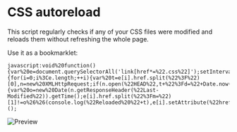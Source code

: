 # CSS autoreload

This script regularly checks if any of your CSS files were modified and reloads them without refreshing the whole page.

Use it as a bookmarklet:

```
javascript:void%20function(){var%20e=document.querySelectorAll('link[href*=%22.css%22]');setInterval(function(){for(i=0;i%3Ce.length;++i){var%20t=e[i].href.split(%22%3F%22)[0],n=new%20XMLHttpRequest;if(n.open(%22HEAD%22,t+%22%3Fd=%22+Date.now(),!1),n.send(null),200==n.status){var%20o=new%20Date(n.getResponseHeader(%22Last-Modified%22)).getTime();e[i].href.split(%22%3Fm=%22)[1]!=o%26%26(console.log(%22Reloaded%20%22+t),e[i].setAttribute(%22href%22,t+%22%3Fm=%22+o))}}},1e3)}();
```

![Preview](https://user-images.githubusercontent.com/7975568/36636673-481d701a-19cb-11e8-99c9-681679c30054.gif?raw=true)